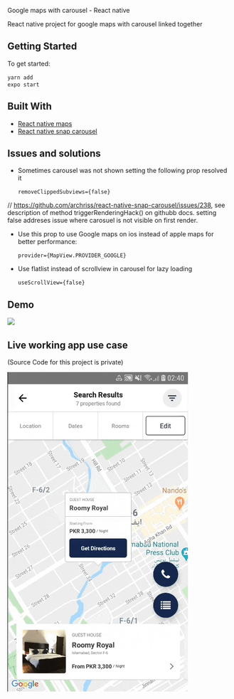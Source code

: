 Google maps with carousel - React native

React native project for google maps with carousel linked together

## Getting Started

To get started: 
```
yarn add
expo start
```

## Built With

* [React native maps](https://github.com/react-native-community/react-native-maps)
* [React native snap carousel](https://github.com/archriss/react-native-snap-carousel)

## Issues and solutions
- Sometimes carousel was not shown setting the following prop resolved it
  ```
  removeClippedSubviews={false}
  ```
 // https://github.com/archriss/react-native-snap-carousel/issues/238, see description of method triggerRenderingHack() on githubb docs. setting false addreses issue where carosuel is not visible on first render.

- Use this prop to use Google maps on ios instead of apple maps for better performance:
  ```
  provider={MapView.PROVIDER_GOOGLE}
  ```
  
- Use flatlist instead of scrollview in carousel for lazy loading
  ```
  useScrollView={false}
  ```



## Demo
<img src="https://github.com/hamzasajid1995/google-maps-with-carousel-react-native/blob/master/demo/demo.gif?raw=true"  />

## Live working app use case

(Source Code for this project is private)

<img src="https://github.com/hamzasajid1995/google-maps-with-carousel-react-native/blob/master/demo/liveappdemo.gif?raw=true"  />
